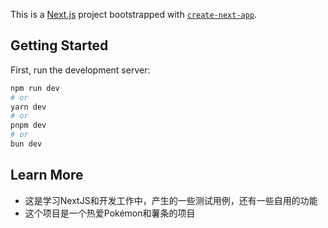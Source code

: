 This is a [Next.js](https://nextjs.org/) project bootstrapped with [`create-next-app`](https://github.com/vercel/next.js/tree/canary/packages/create-next-app).

## Getting Started

First, run the development server:

```bash
npm run dev
# or
yarn dev
# or
pnpm dev
# or
bun dev
```

## Learn More

* 这是学习NextJS和开发工作中，产生的一些测试用例，还有一些自用的功能
* 这个项目是一个热爱Pokémon和薯条的项目
